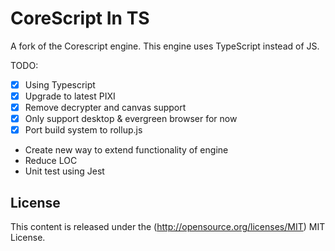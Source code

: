 # CoreScript In TS
A fork of the Corescript engine. This engine uses TypeScript instead of JS.

TODO:
- [x] Using Typescript
- [x] Upgrade to latest PIXI
- [x] Remove decrypter and canvas support
- [x] Only support desktop & evergreen browser for now
- [x] Port build system to rollup.js
- Create new way to extend functionality of engine 
- Reduce LOC  
- Unit test using Jest

## License
This content is released under the (http://opensource.org/licenses/MIT) MIT License.
